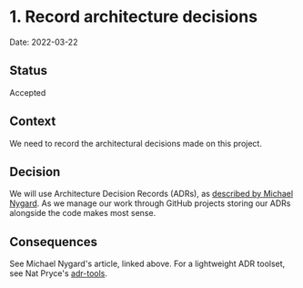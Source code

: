 # 1. Record architecture decisions

Date: 2022-03-22

## Status

Accepted

## Context

We need to record the architectural decisions made on this project.

## Decision

We will use Architecture Decision Records (ADRs), as [described by Michael Nygard](http://thinkrelevance.com/blog/2011/11/15/documenting-architecture-decisions). As we manage our work through GitHub projects storing our ADRs alongside the code makes most sense.

## Consequences

See Michael Nygard's article, linked above. For a lightweight ADR toolset, see Nat Pryce's [adr-tools](https://github.com/npryce/adr-tools).
